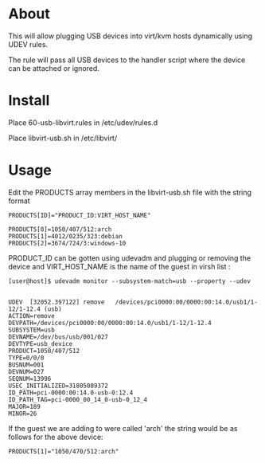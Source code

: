 # About

This will allow plugging USB devices into virt/kvm hosts dynamically using UDEV rules.

The rule will pass all USB devices to the handler script where the device can be attached or ignored.


# Install

Place 60-usb-libvirt.rules in /etc/udev/rules.d

Place libvirt-usb.sh in /etc/libvirt/

# Usage

Edit the PRODUCTS array members in the libvirt-usb.sh file with the string format

    PRODUCTS[ID]="PRODUCT_ID:VIRT_HOST_NAME"
    
    PRODUCTS[0]=1050/407/512:arch
    PRODUCTS[1]=4012/0235/323:debian
    PRODUCTS[2]=3674/724/3:windows-10

PRODUCT_ID can be gotten using udevadm and plugging or removing the device and VIRT_HOST_NAME is the name of the guest in virsh list :

    [user@host]$ udevadm monitor --subsystem-match=usb --property --udev


    UDEV  [32052.397122] remove   /devices/pci0000:00/0000:00:14.0/usb1/1-12/1-12.4 (usb)
    ACTION=remove
    DEVPATH=/devices/pci0000:00/0000:00:14.0/usb1/1-12/1-12.4
    SUBSYSTEM=usb
    DEVNAME=/dev/bus/usb/001/027
    DEVTYPE=usb_device
    PRODUCT=1050/407/512
    TYPE=0/0/0
    BUSNUM=001
    DEVNUM=027
    SEQNUM=13996
    USEC_INITIALIZED=31805089372
    ID_PATH=pci-0000:00:14.0-usb-0:12.4
    ID_PATH_TAG=pci-0000_00_14_0-usb-0_12_4
    MAJOR=189
    MINOR=26

If the guest we are adding to were called 'arch' the string would be as follows for the above device:

    PRODUCTS[1]="1050/470/512:arch"
